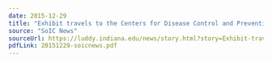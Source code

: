 ```yaml
---
date: 2015-12-29
title: "Exhibit travels to the Centers for Disease Control and Prevention Museum in Atlanta"
source: "SoIC News"
sourceUrl: https://luddy.indiana.edu/news/story.html?story=Exhibit-travels-Centers-Disease-Control-Prevention-Museum-Atlanta
pdfLink: 20151229-soicnews.pdf
---
```

